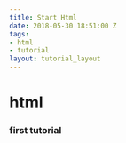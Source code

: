 ```yaml
---
title: Start Html
date: 2018-05-30 18:51:00 Z
tags:
- html
- tutorial
layout: tutorial_layout
---
```


# html
### first tutorial
